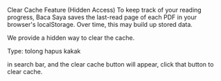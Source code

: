 Clear Cache Feature (Hidden Access)
To keep track of your reading progress, Baca Saya saves the last-read page of each PDF in your browser's localStorage. Over time, this may build up stored data.

We provide a hidden way to clear the cache. 

Type: tolong hapus kakak

in search bar, and the clear cache button will appear, click that button to clear cache.
